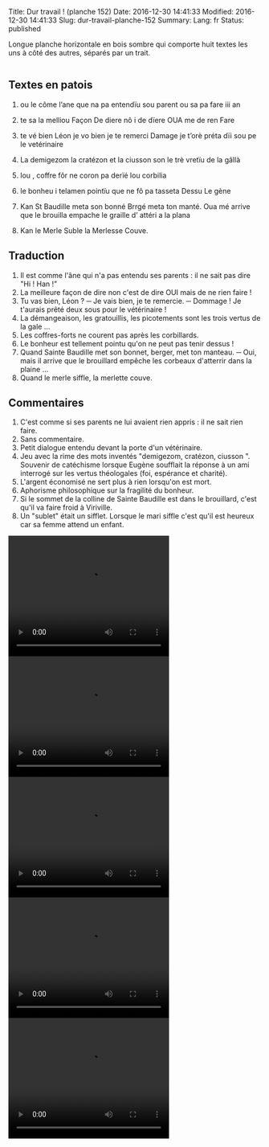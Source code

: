 Title: Dur travail ! (planche 152)
Date: 2016-12-30 14:41:33
Modified: 2016-12-30 14:41:33
Slug: dur-travail-planche-152
Summary: 
Lang: fr
Status: published

Longue planche horizontale en bois sombre qui comporte huit textes les uns à côté des autres, séparés par un trait.

<figure class="image-block" style="float: center;">
  <img alt="" src="{static}/images/planche_152-2.png">
  <figcaption style="max-width: 830px"></figcaption>
</figure>

## Textes en patois
1.	ou  le  côme  l’ane  que  na  pa  entendïu  sou  parent  ou  sa  pa  fare  iii an

2.	te  sa  la  melliou  Façon  De  diere  nô  i  de  dïere  OUA  me  de  ren  Fare

3.	te  vé  bien  Léon  je  vo  bien  je  te  remerci  Damage  je  t’orè  préta  dïi  sou  pe  le  vetérinaire

4.	La  demigezom  la  cratézon  et  la  ciusson  son  le  trè  vretïu  de  la  gâllà

5.	lou , coffre fôr  ne  coron  pa  derïé  lou  corbilia

6.	le  bonheu  i  telamen  pointïu  que  ne  fô  pa  tasseta  Dessu  			 Le  gène

7.	Kan  St Baudille  meta  son  bonné  Brrgé  meta  ton  manté. Oua  mé  arrive  que  le  brouilla  empache  le  graille  d’ attéri  a  la  plana

8.	Kan  le  Merle  Suble  la  Merlesse  Couve.

## Traduction
1.	Il est comme l'âne qui n'a pas entendu ses parents : il ne sait pas dire "Hi ! Han !"
2.	La meilleure façon de dire non c'est de dire OUI mais de ne rien faire !
3.	Tu vas bien, Léon ?
─  Je vais bien, je te remercie.
─  Dommage !  Je t'aurais prêté deux sous pour le vétérinaire !
4.	La démangeaison, les gratouillis,  les picotements sont les trois vertus de la gale ...
5.	Les coffres-forts ne courent pas après les corbillards.
6.	Le bonheur est tellement pointu qu'on ne peut pas tenir dessus !
7.	Quand Sainte Baudille met son bonnet, berger, met ton manteau.
─  Oui, mais il arrive que le brouillard empêche les corbeaux d'atterrir dans la plaine ...
8.	Quand le merle siffle, la merlette couve.

## Commentaires
1.	C'est comme si ses parents ne lui avaient rien appris : il ne sait rien faire.
2.	Sans commentaire.
3.	Petit dialogue entendu devant la porte d'un vétérinaire.
4.	Jeu avec la rime des mots  inventés "demigezom,  cratézon, ciusson ". Souvenir de catéchisme lorsque Eugène soufflait la réponse à un ami interrogé sur les vertus théologales (foi, espérance et charité).
5.	L'argent économisé ne sert plus à rien lorsqu'on est mort.
6.	Aphorisme philosophique sur la fragilité du bonheur.
7.	Si le sommet de la colline de Sainte Baudille est dans le brouillard, c'est qu'il va faire froid à Viriville.
8.	Un "sublet" était  un sifflet. Lorsque le mari siffle c'est qu'il est heureux car sa femme attend un enfant.



<video width="320" height="240" controls>
  <source src="{static}/videos/video_152t1_et_t2.mp4" type="video/mp4">
</video>

<video width="320" height="240" controls>
  <source src="{static}/videos/video_152t3_et_t4.mp4" type="video/mp4">
</video>

<video width="320" height="240" controls>
  <source src="{static}/videos/video_152t5_et_t6.mp4" type="video/mp4">
</video>

<video width="320" height="240" controls>
  <source src="{static}/videos/video_152t7.mp4" type="video/mp4">
</video>

<video width="320" height="240" controls>
  <source src="{static}/videos/video_152t8_.mp4" type="video/mp4">
</video>
